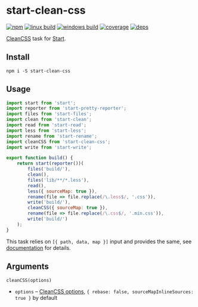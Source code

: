 # start-clean-css

[![npm](https://img.shields.io/npm/v/start-clean-css.svg?style=flat-square)](https://www.npmjs.com/package/start-clean-css)
[![linux build](https://img.shields.io/travis/start-runner/clean-css/master.svg?label=linux&style=flat-square)](https://travis-ci.org/start-runner/clean-css)
[![windows build](https://img.shields.io/appveyor/ci/start-runner/clean-css/master.svg?label=windows&style=flat-square)](https://ci.appveyor.com/project/start-runner/clean-css)
[![coverage](https://img.shields.io/codecov/c/github/start-runner/clean-css/master.svg?style=flat-square)](https://codecov.io/github/start-runner/clean-css)
[![deps](https://img.shields.io/gemnasium/start-runner/clean-css.svg?style=flat-square)](https://gemnasium.com/start-runner/clean-css)

[CleanCSS](https://github.com/jakubpawlowicz/clean-css) task for [Start](https://github.com/start-runner/start).

## Install

```
npm i -S start-clean-css
```

## Usage

```js
import start from 'start';
import reporter from 'start-pretty-reporter';
import files from 'start-files';
import clean from 'start-clean';
import read from 'start-read';
import less from 'start-less';
import rename from 'start-rename';
import cleanCSS from 'start-clean-css';
import write from 'start-write';

export function build() {
    return start(reporter())(
        files('build/'),
        clean(),
        files('lib/**/*.less'),
        read(),
        less({ sourceMap: true }),
        rename(file => file.replace(/\.less$/, '.css')),
        write('build/'),
        cleanCSS({ sourceMap: true }),
        rename(file => file.replace(/\.css$/, '.min.css')),
        write('build/')
    );
}
```

This task relies on `[{ path, data, map }]` input and provides the same, see [documentation](https://github.com/start-runner/start#readme) for details.

## Arguments

`cleanCSS(options)`

* `options` – [CleanCSS options](https://github.com/jakubpawlowicz/clean-css#how-to-use-clean-css-api), `{ rebase: false, sourceMapInlineSources: true }` by default
